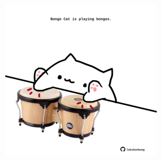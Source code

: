 <!-- built at 16/01/2022, 23:00:52 UTC -->
<p align="center">
  <img width="500" height="500" src="./ReadmeImage.svg">
</p>
